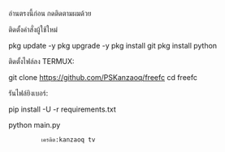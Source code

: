 อ่านตรงนี้ก่อน
กดติดตามผมด้วย


ติดตั้งคำสั่งผู้ใช้ใหม่

pkg update -y
pkg upgrade -y
pkg install git
pkg install python

ติดตั้งไฟล์ลง TERMUX:

git clone https://github.com/PSKanzaoq/freefc
cd freefc

รันไฟล์ยิงเบอร์:

pip install -U -r requirements.txt

python main.py

             เครดิต:kanzaoq tv
